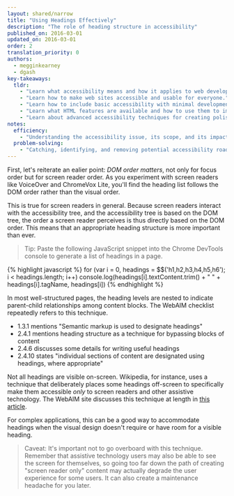 ```yaml
---
layout: shared/narrow
title: "Using Headings Effectively"
description: "The role of heading structure in accessibility"
published_on: 2016-03-01
updated_on: 2016-03-01
order: 2
translation_priority: 0
authors:
  - megginkearney
  - dgash
key-takeaways:
  tldr: 
    - "Learn what accessibility means and how it applies to web development."
    - "Learn how to make web sites accessible and usable for everyone."
    - "Learn how to include basic accessibility with minimal development impace."
    - "Learn what HTML features are available and how to use them to improve accessibility."
    - "Learn about advanced accessibility techniques for creating polished accessibility experiences."
notes:
  efficiency:
    - "Understanding the accessibility issue, its scope, and its impact can make you a better web developer."
  problem-solving:
    - "Catching, identifying, and removing potential accessibility roadblocks before they happen can improve your development process and reduce maintenance requirements."
---
```


First, let's reiterate an ealier point: *DOM order matters*, not only for focus order but for screen reader order. As you experiment with screen readers like VoiceOver and ChromeVox Lite, you'll find the heading list follows the DOM order rather than the visual order. 

This is true for screen readers in general. Because screen readers interact with the accessibility tree, and the accessibility tree is based on the DOM tree, the order a screen reader perceives is thus directly based on the DOM order. This means that an appropriate heading structure is more important than ever.

>Tip: Paste the following JavaScript snippet into the Chrome DevTools console to generate a list of headings in a page.

{% highlight javascript %}
for (var i = 0, headings = $$('h1,h2,h3,h4,h5,h6'); i < headings.length; i++) console.log(headings[i].textContent.trim() + " " + headings[i].tagName, headings[i])
{% endhighlight %}

In most well-structured pages, the heading levels are nested to indicate parent-child relationships among content blocks. The WebAIM checklist repeatedly refers to this technique.

 - 1.3.1 mentions "Semantic markup is used to designate headings"
 - 2.4.1 mentions heading structure as a technique for bypassing blocks of content
 - 2.4.6 discusses some details for writing useful headings
 - 2.4.10 states "individual sections of content are designated using headings, where appropriate"

Not all headings are visible on-screen. Wikipedia, for instance, uses a technique that deliberately places some headings off-screen to specifically make them accessible *only* to screen readers and other assistive technology. The WebAIM site discusses this technique at length in <a href="http://webaim.org/techniques/css/invisiblecontent/" target="_blank">this article</a>.

For complex applications, this can be a good way to accommodate headings when the visual design doesn't require or have room for a visible heading. 

>Caveat: It's important not to go overboard with this technique. Remember that assistive technology users may also be able to see the screen for themselves, so going too far down the path of creating "screen reader only" content may actually degrade the user experience for some users. It can also create a maintenance headache for you later.
